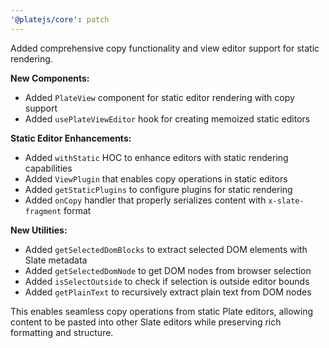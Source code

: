 ```yaml
---
'@platejs/core': patch
---
```


Added comprehensive copy functionality and view editor support for static rendering.

**New Components:**

- Added `PlateView` component for static editor rendering with copy support
- Added `usePlateViewEditor` hook for creating memoized static editors

**Static Editor Enhancements:**

- Added `withStatic` HOC to enhance editors with static rendering capabilities
- Added `ViewPlugin` that enables copy operations in static editors
- Added `getStaticPlugins` to configure plugins for static rendering
- Added `onCopy` handler that properly serializes content with `x-slate-fragment` format

**New Utilities:**

- Added `getSelectedDomBlocks` to extract selected DOM elements with Slate metadata
- Added `getSelectedDomNode` to get DOM nodes from browser selection
- Added `isSelectOutside` to check if selection is outside editor bounds
- Added `getPlainText` to recursively extract plain text from DOM nodes

This enables seamless copy operations from static Plate editors, allowing content to be pasted into other Slate editors while preserving rich formatting and structure.
